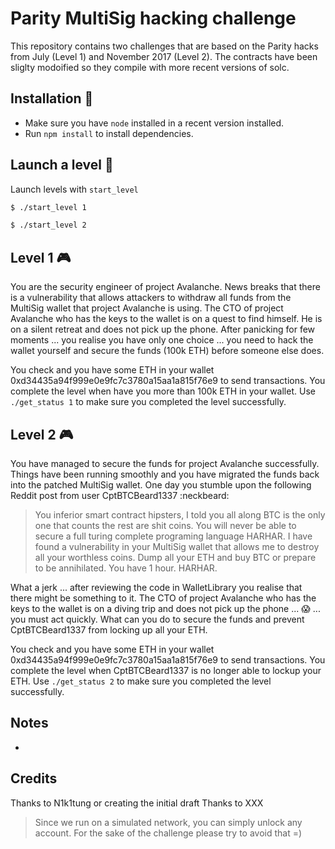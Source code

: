 # Parity MultiSig hacking challenge 

This repository contains two challenges that are based on the Parity hacks from July (Level 1) and November 2017 (Level 2). The contracts have been sliglty modoified so they compile with more recent versions of solc. 

## Installation :minidisc:

- Make sure you have `node` installed in a recent version installed.
- Run `npm install` to install dependencies. 

## Launch a level :rocket:

Launch levels with `start_level`

```bash
$ ./start_level 1

$ ./start_level 2
```

## Level 1 :video_game:

You are the security engineer of project Avalanche. News breaks that there is a vulnerability that allows attackers to withdraw all funds from the MultiSig wallet that project Avalanche is using. The CTO of project Avalanche who has the keys to the wallet is on a quest to find himself. He is on a silent retreat and does not pick up the phone. After panicking for few moments ... you realise you have only one choice ... you need to hack the wallet yourself and secure the funds (100k ETH) before someone else does.

You check and you have some ETH in your wallet 0xd34435a94f999e0e9fc7c3780a15aa1a815f76e9 to send transactions. You complete the level when have you more than 100k ETH in your wallet. Use `./get_status 1` to make sure you completed the level successfully.  


## Level 2 :video_game:

You have managed to secure the funds for project Avalanche successfully. Things have been running smoothly and you have migrated the funds back into the patched MultiSig wallet. One day you stumble upon the following Reddit post from user CptBTCBeard1337 :neckbeard:

> You inferior smart contract hipsters, I told you all along BTC is the only one that counts the rest are shit coins. You will never be able to secure a full turing complete programing language HARHAR. I have found a vulnerability in your MultiSig wallet that allows me to destroy all your worthless coins. Dump all your ETH and buy BTC or prepare to be annihilated. You have 1 hour. HARHAR.

What a jerk ... after reviewing the code in WalletLibrary you realise that there might be something to it. The CTO of project Avalanche who has the keys to the wallet is on a diving trip and does not pick up the phone ... :scream: ... you must act quickly. What can you do to secure the funds and prevent CptBTCBeard1337 from locking up all your ETH.

You check and you have some ETH in your wallet 0xd34435a94f999e0e9fc7c3780a15aa1a815f76e9 to send transactions. You complete the level when CptBTCBeard1337 is no longer able to lockup your ETH.  Use `./get_status 2` to make sure you completed the level successfully.  


## Notes
- 

## Credits
Thanks to N1k1tung or creating the initial draft
Thanks to XXX 

>Since we run on a simulated network, you can simply unlock any account. For the sake of the challenge please try to avoid that =)
